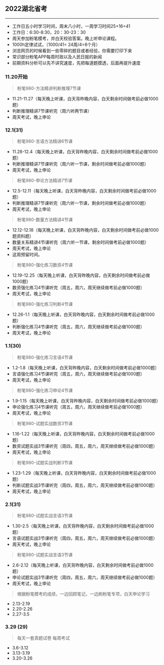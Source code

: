 
## 2022湖北省考
-----

- 工作日五小时学习时间，周末八小时，一周学习时间25+16=41 
- 工作日：6:30-8:30，20：30-23：30
- 周天参加粉笔模考，并白天校验答案。晚上听申论课程。
- 1000h定律试试，（1000/41= 24周/4=6个月）
- 浏览网页的时候看到一些零碎的题目或者经验，你需要打印下来
- 常识部分粉笔APP每周时政以及人民日报的新闻
- 前期资料分析可以先不讲究速度，先把每道题摸透，后面再提升速度

### 11.20开始
> 粉笔980-方法精讲判断推理7节课
- 11.21-11.27（每天晚上听课，白天背昨晚内容，白天剩余时间做考前必做1000题）
- 判断推理精讲7节课听完（周六听两节课）
- 周天考试，晚上申论

### 12.1(31)
> 粉笔980-言语方法精讲6节课

- 11.28-12.4（每天晚上听课，白天背昨晚内容，白天剩余时间做考前必做1000题）
- 判断推理精讲7节课听完（周六听一节课，剩余时间做考前必做1000题）
- 周天考试，晚上申论

> 粉笔980-申论方法精讲7节课

- 12.5-12.11（每天晚上听课，白天背昨晚内容，白天剩余时间做考前必做1000题）
- 判断推理精讲7节课听完（周六听一节课，剩余时间做考前必做1000题）
- 周天考试，晚上申论

> 粉笔980-数量方法精讲4节课

- 12.12-12.18（每天晚上听课，白天背昨晚内容，白天剩余时间做考前必做1000题资料题）
- 数量关系精讲4节课听完（周六听一节课，剩余时间做考前必做1000题）
- 周天考试，晚上申论
- 这周预留时间。

> 粉笔980-强化练习数资4节课

- 12.19-12.25（每天晚上听课，白天背昨晚内容，白天剩余时间做考前必做1000题）
- 数资强化练习4节课听完（周五，周六，周天继续做考前必做1000题）
- 周天考试，晚上申论

> 粉笔980-强化练习判断4节课

- 12.26-1.1（每天晚上听课，白天背昨晚内容，白天剩余时间做考前必做1000题）
- 判断强化练习4节课听完（周五，周六，周天继续做考前必做1000题）
- 周天考试，晚上申论


### 1.1(30)

> 粉笔980-强化练习言语4节课

- 1.2-1.8（每天晚上听课，白天背昨晚内容，白天剩余时间做考前必做1000题）
- 言语强化练习4节课听完（周五，周六，周天继续做考前必做1000题）
- 周天考试，晚上申论

> 粉笔980-强化练习申论4节课

- 1.9-1.15（每天晚上听课，白天背昨晚内容，白天剩余时间做考前必做1000题）
- 申论强化练习4节课听完（周五，周六，周天继续做考前必做1000题）
- 周天考试，晚上申论

> 粉笔980-试题实战数资3节课

- 1.16-1.22（每天晚上听课，白天背昨晚内容，白天剩余时间做考前必做1000题）
- 数资试题实战3节课听完（周四，周五，周六，周天继续做考前必做1000题）
- 周天考试，晚上申论

> 粉笔980-试题实战判断3节课

- 1.23-1.29（每天晚上听课，白天背昨晚内容，白天剩余时间做考前必做1000题）
- 判断试题实战3节课听完（周四，周五，周六，周天继续做考前必做1000题）
- 周天考试，晚上申论


### 2.1(31)

> 粉笔980-试题实战言语3节课

- 1.30-2.5（每天晚上听课，白天背昨晚内容，白天剩余时间做考前必做1000题）
- 言语试题实战3节课听完（周四，周五，周六，周天继续做考前必做1000题）
- 周天考试，晚上申论

> 粉笔980-试题实战言语3节课

- 2.6-2.12（每天晚上听课，白天背昨晚内容，白天剩余时间做考前必做1000题）
- 申论试题实战3节课听完（周四，周五，周六，周天继续做考前必做1000题）
- 周天考试，晚上申论

> 根据粉笔模考的成绩，一边回顾笔记，一边刷粉笔专项，白天申论学习

- 2.13-2.19
- 2.20-2.26
- 2.27-3.5

### 3.29 (29)
> 每天一套真题试卷 每周考试
- 3.6-3.12
- 3.13-3.19
- 3.20-3.26